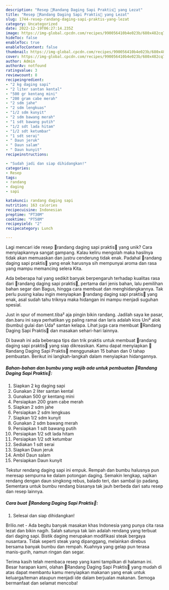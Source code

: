 ```yaml
---
description: "Resep 🥩Randang Daging Sapi Praktis🥩 yang Lezat"
title: "Resep 🥩Randang Daging Sapi Praktis🥩 yang Lezat"
slug: 1744-resep-randang-daging-sapi-praktis-yang-lezat
category: Uncategorized
date: 2022-12-19T06:27:14.235Z
image: https://img-global.cpcdn.com/recipes/990056410b4e023b/680x482cq70/randang-daging-sapi-praktis-foto-resep-utama.jpg
hideToc: false
enableToc: true
enableTocContent: false
thumbnail: https://img-global.cpcdn.com/recipes/990056410b4e023b/680x482cq70/randang-daging-sapi-praktis-foto-resep-utama.jpg
cover: https://img-global.cpcdn.com/recipes/990056410b4e023b/680x482cq70/randang-daging-sapi-praktis-foto-resep-utama.jpg
author: Admin
authorAv: notfound
ratingvalue: 3
reviewcount: 8
recipeingredient:
- "2 kg daging sapi"
- "2 liter santan kental"
- "500 gr kentang mini"
- "200 gram cabe merah"
- "2 sdm jahe"
- "2 sdm lengkuas"
- "1/2 sdm kunyit"
- "2 sdm bawang merah"
- "1 sdt bawang putih"
- "1/2 sdt lada hitam"
- "1/2 sdt ketumbar"
- "1 sdt serai"
- " Daun jeruk"
- " Daun salam"
- " Daun kunyit"
recipeinstructions:

- "Sudah jadi dan siap dihidangkan!"
categories:
- Resep
tags:
- randang
- daging
- sapi

katakunci: randang daging sapi 
nutrition: 163 calories
recipecuisine: Indonesian
preptime: "PT30M"
cooktime: "PT58M"
recipeyield: "2"
recipecategory: Lunch

---
```





Lagi mencari ide resep 🥩randang daging sapi praktis🥩 yang unik? Cara menyiapkannya sangat gampang. Kalau keliru mengolah maka hasilnya tidak akan memuaskan dan justru cenderung tidak enak. Padahal 🥩randang daging sapi praktis🥩 yang enak harusnya sih mempunyai aroma dan rasa yang mampu memancing selera Kita.





Ada beberapa hal yang sedikit banyak berpengaruh terhadap kualitas rasa dari 🥩randang daging sapi praktis🥩, pertama dari jenis bahan, lalu pemilihan bahan segar dan Bagus, hingga cara membuat dan menghidangkannya. Tak perlu pusing kalau ingin menyiapkan 🥩randang daging sapi praktis🥩 yang enak,      asal sudah tahu triknya maka hidangan ini mampu menjadi suguhan spesial.














Just in spur of moment.tiba² aja pingin bikin randang. Jadilah saya ke pasar, dan.baru ini saya perhatikan yg paling ramai dan laris adalah kios Uni² alok (bumbu) gulai dan Uda² santan kelapa. Lihat juga cara membuat 🥩Randang Daging Sapi Praktis🥩 dan masakan sehari-hari lainnya.






Di bawah ini ada beberapa tips dan trik praktis untuk membuat 🥩randang daging sapi praktis🥩 yang siap dikreasikan. Kamu dapat menyiapkan 🥩Randang Daging Sapi Praktis🥩 menggunakan 15 bahan dan 0 tahap pembuatan. Berikut ini langkah-langkah dalam menyiapkan hidangannya.

<!--inarticleads1-->

##### Bahan-bahan dan bumbu yang wajib ada untuk pembuatan 🥩Randang Daging Sapi Praktis🥩:

1. Siapkan 2 kg daging sapi
1. Gunakan 2 liter santan kental
1. Gunakan 500 gr kentang mini
1. Persiapkan 200 gram cabe merah
1. Siapkan 2 sdm jahe
1. Persiapkan 2 sdm lengkuas
1. Siapkan 1/2 sdm kunyit
1. Gunakan 2 sdm bawang merah
1. Persiapkan 1 sdt bawang putih
1. Persiapkan 1/2 sdt lada hitam
1. Persiapkan 1/2 sdt ketumbar
1. Sediakan 1 sdt serai
1. Siapkan  Daun jeruk
1. Ambil  Daun salam
1. Persiapkan  Daun kunyit


Tekstur rendang daging sapi ini empuk. Rempah dan bumbu halusnya pun meresap sempurna ke dalam potongan daging. Semakin lengkap, sajikan rendang dengan daun singkong rebus, balado teri, dan sambal ijo padang. Sementara untuk bumbu rendang biasanya tak jauh berbeda dari satu resep dan resep lainnya. 

<!--inarticleads2-->

##### Cara buat 🥩Randang Daging Sapi Praktis🥩:


1. Selesai dan siap dihidangkan!

Brilio.net - Ada begitu banyak masakan khas Indonesia yang punya cita rasa lezat dan bikin nagih. Salah satunya tak lain adalah rendang yang terbuat dari daging sapi. Bistik daging merupakan modifikasi steak bergaya nusantara. Tidak seperti steak yang dipanggang, melainkan direbus bersama banyak bumbu dan rempah. Kuahnya yang gelap pun terasa manis-gurih, namun ringan dan segar. 

Terima kasih telah membaca resep yang kami tampilkan di halaman ini. Besar harapan kami, olahan 🥩Randang Daging Sapi Praktis🥩 yang mudah di atas dapat membantu kamu menyiapkan makanan yang enak untuk keluarga/teman ataupun menjadi ide dalam berjualan makanan. Semoga bermanfaat dan selamat mencoba!
